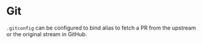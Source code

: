 # Git

`.gitconfig` can be configured to bind alias to fetch a PR from the upstream or the original stream
in GitHub.